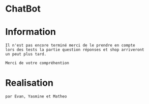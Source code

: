 # ChatBot

  # Information

    Il n'est pas encore terminé merci de le prendre en compte
    lors des tests la partie question réponses et shop arriveront 
    un peut plus tard.

    Merci de votre compréhention

  # Realisation
    par Evan, Yasmine et Matheo